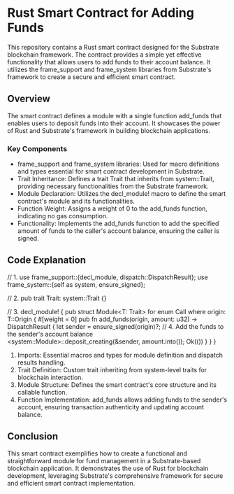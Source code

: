 # Rust Smart Contract for Adding Funds

This repository contains a Rust smart contract designed for the Substrate blockchain framework. The contract provides a simple yet effective functionality that allows users to add funds to their account balance. It utilizes the frame_support and frame_system libraries from Substrate's framework to create a secure and efficient smart contract.

## Overview

The smart contract defines a module with a single function add_funds that enables users to deposit funds into their account. It showcases the power of Rust and Substrate's framework in building blockchain applications.

### Key Components

- frame_support and frame_system libraries: Used for macro definitions and types essential for smart contract development in Substrate.
- Trait Inheritance: Defines a trait Trait that inherits from system::Trait, providing necessary functionalities from the Substrate framework.
- Module Declaration: Utilizes the decl_module! macro to define the smart contract's module and its functionalities.
- Function Weight: Assigns a weight of 0 to the add_funds function, indicating no gas consumption.
- Functionality: Implements the add_funds function to add the specified amount of funds to the caller's account balance, ensuring the caller is signed.

## Code Explanation

// 1.
use frame_support::{decl_module, dispatch::DispatchResult};
use frame_system::{self as system, ensure_signed};

// 2. 
pub trait Trait: system::Trait {}

// 3.
decl_module! {
    pub struct Module<T: Trait> for enum Call where origin: T::Origin {
        #[weight = 0]
        pub fn add_funds(origin, amount: u32) -> DispatchResult {
            let sender = ensure_signed(origin)?;
            // 4. Add the funds to the sender's account balance
            <system::Module<T>>::deposit_creating(&sender, amount.into());
            Ok(())
        }
    }
}

1. Imports: Essential macros and types for module definition and dispatch results handling.
2. Trait Definition: Custom trait inheriting from system-level traits for blockchain interaction.
3. Module Structure: Defines the smart contract's core structure and its callable function.
4. Function Implementation: add_funds allows adding funds to the sender's account, ensuring transaction authenticity and updating account balance.

## Conclusion

This smart contract exemplifies how to create a functional and straightforward module for fund management in a Substrate-based blockchain application. It demonstrates the use of Rust for blockchain development, leveraging Substrate's comprehensive framework for secure and efficient smart contract implementation.